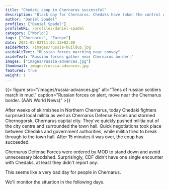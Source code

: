 ```yaml
---
title: "Chedaki coup in Chernarus successful"
description: "Black day for Chernarus. Chedaks have taken the control over the capital and proclaimed new Chedaki republic."
author: "Daniel Spadel"
profiles: ["Daniel Spadel"]
profileURL: /profiles/daniel-spadel
category: ["World"]
tags: ["Chernarus", "Europe"]
date: 2021-05-02T11:02:13+02:00
asidePhoto: /images/russia-buildup.jpg
asideAltText: "Russian forces marching near convoy"
asideText: "Russian forces gather near Chernarus border."
images: ["images/russia-advances.jpg"]
thumbnail: images/russia-advances.jpg
featured: true
weight: 1
---
```


{{< figure src="/images/russia-advances.jpg" alt="Tens of russian soldiers march in mud." caption="Russian forces on alert, move near the Chernarus border. (AAN World News)" >}}

After weeks of skirmishes in Northern Chernarus, today Chedaki fighters surprised local militia as well as Chernarus Defense Forces and stormed Chernogorsk, Chernarus capital city. They've quickly pushed militia out of the city centre and surrounded the town hall. Quick negotiations took place between Chedaks and government authorities, while militia tried to break through to the town hall. After 15 minutes it was over, the coup has succeeded.

Chernarus Defense Forces were ordered by MOD to stand down and avoid unnecessary bloodshed. Surprisingly, CDF didn't have one single encounter with Chedaks, at least they didn't report any.

This seems like a very bad day for people in Chernarus.

We'll monitor the situation in the following days.
